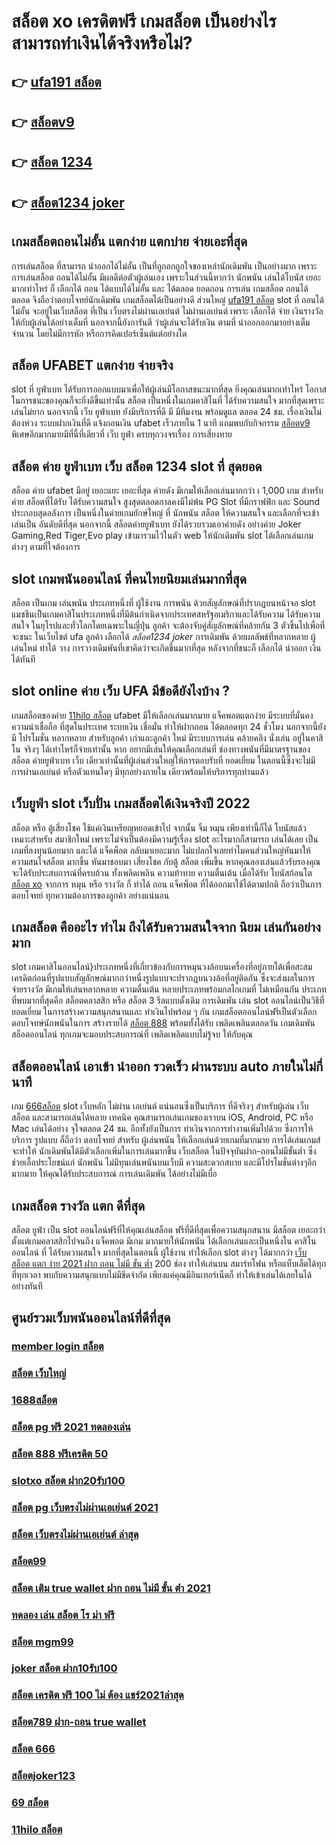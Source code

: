 # สล็อต xo เครดิตฟรี  เกมสล็อต เป็นอย่างไร สามารถทำเงินได้จริงหรือไม่?

## 👉 [ufa191 สล็อต](https://m.gamblerape.com/login?action=register)
## 👉 [สล็อตv9](https://m.gamblerape.com/login?action=register)
## 👉 [สล็อต 1234](https://m.gamblerape.com/login?action=login)
## 👉 [สล็อต1234 joker](https://m.gamblerape.com/login?action=register)

##  เกมสล็อตถอนไม่อั้น แตกง่าย แตกบ่าย จ่ายเอะที่สุด

การเล่นสล็อต ที่สามารถ  นำออกได้ไม่อั้น  เป็นที่ถูกอกถูกใจของเหล่านักเดิมพัน  เป็นอย่างมาก เพราะการเล่นสล็อต  ถอนได้ไม่อั้น  มีผลดีต่อตัวผู้เล่นเอง เพราะในส่วนนี้หากว่า นักพนัน  เล่นได้โบนัส เยอะมากเท่าไหร่ ก็ เลือกได้  ถอน ได้แบบได้ไม่อั้น และ ได้ตลอด ยอดถอน  การเล่น เกมสล็อต  ถอนได้ตลอด จึงถือว่าตอบโจทย์นักเดิมพัน   เกมสล็อตได้เป็นอย่างดี ส่วนใหญ่ [ufa191 สล็อต](https://m.gamblerape.com/login?action=register)  slot ที่ ถอนได้ไม่อั้น จะอยู่ในเว็บสล็อต ที่เป็น เว็บตรงไม่ผ่านเอเย่นต์   ไม่ผ่านเอเย่นต์  เพราะ เลือกได้ จ่าย เงินรางวัล ให้กับผู้เล่นได้อย่างเต็มที่ นอกจากนี้ยังการันตี  ว่าผู้เล่นจะได้รับเงิน ตามที่ นำออกออกมาอย่างเต็มจำนวน โดยไม่มีการหัก หรือการคิดเปอร์เซ็นต์แต่อย่างใด 


## สล็อต  UFABET แตกง่าย จ่ายจริง

 slot ที่ ยูฟ่าเบท   ได้รับการออกแบบมาเพื่อให้ผู้เล่นมีโอกาสชนะมากที่สุด ยิ่งคุณเล่นมากเท่าไหร่ โอกาสในการชนะของคุณก็จะยิ่งดีขึ้นเท่านั้น สล็อต เป็นหนึ่งในเกมคาสิโนที่  ได้รับความสนใจ มากที่สุดเพราะ เล่นไม่ยาก  นอกจากนี้ เว็บ ยูฟ่าเบท  ยังมีบริการที่ดี มี มีทีมงาน พร้อมดูแล ตลอด 24 ชม.   เรื่องเงินไม่ต้องห่วง ระบบฝากเงินที่ดี    แจ้งถอนเงิน ufabet  เร็วภายใน 1 นาที แถมพบกับกิจกรรม  [สล็อตv9](https://m.gamblerape.com/login?action=login) พิเศษอีกมากมายมีที่นี้ที่เดียวที่ เว็บ  ยูฟ่า  ครบทุกวงจรเรื่อง การเสี่ยงทาย


##  สล็อต  ค่าย  ยูฟ่าเบท  เว็บ  **สล็อต 1234** slot ที่ สุดยอด

 สล็อต ค่าย  ufabet  มีอยู่ เยอะแยะ เยอะที่สุด ค่ายดัง มีเกมให้เลือกเล่นมากกว่า เ 1,000 เกม สำหรับค่าย สล็อตที่ได้รับ  ได้รับความสนใจ สูงสุดตลอดกาลคงมีไม่พ้น PG Slot ที่มีกราฟฟิก และ Sound ประกอบสุดอลังการ เป็นหนึ่งในค่ายเกมยักษ์ใหญ่ ที่ นักพนัน  สล็อต ให้ความสนใจ  และเลือกที่จะเข้าเล่นเป็น อันดับดีที่สุด นอกจากนี้ สล็อตค่ายยูฟ่าเบท ยังได้รวบรวมเอาค่ายดัง อย่างค่าย Joker Gaming,Red Tiger,Evo play เข้ามารวมไว้ในตัว web  ให้นักเดิมพัน  slot  ได้เลือกเล่นเกมต่างๆ ตามที่ใจต้องการ  

##  slot  เกมพนันออนไลน์ ที่คนไทยนิยมเล่นมากที่สุด

สล็อต เป็นเกม  เล่นพนัน ประเภทหนึ่งที่ ผู้ใช้งาน  การพนัน ด้วยสัญลักษณ์ที่ปรากฏบนหน้าจอ  slot แมชชีนเป็นเกมคาสิโนประเภทหนึ่งที่มีต้นกำเนิดจากประเทศสหรัฐอเมริกาและได้รับความ  ได้รับความสนใจ ในยุโรปและทั่วโลกโดยเฉพาะในญี่ปุ่น ลูกค้า จะต้องจับคู่สัญลักษณ์ที่คล้ายกัน 3 ตัวขึ้นไปเพื่อที่จะชนะ ในเว็บไชต์  ufa ลูกค้า  เลือกได้  *สล็อต1234 joker* การเดิมพัน ด้วยผลลัพธ์ที่หลากหลาย  ผู้เล่นใหม่  ทำได้ วาง  การวางเดิมพันที่เขาคิดว่าจะเกิดขึ้นมากที่สุด หลังจากที่ชนะก็ เลือกได้  นำออก เงิน ได้ทันที


##  slot online ค่าย เว็บ UFA มีข้อดียังไงบ้าง ?

 เกมสล็อตของค่าย [11hilo สล็อต](https://m.gamblerape.com/login?action=login) ufabet มีให้เลือกเล่นมากมาย  แจ็คพอตแตกง่าย มีระบบที่มั่นคง  ความน่าเชื่อถือ ที่สุดในประเทศ  ระบบเงิน  เชื่อมั่น   ทำให้ฝากถอน ได้ตลอดทุก 24 ชั่วโมง นอกจากนี้ยังมี โปรโมชั่น หลากหลาย สำหรับลูกค้า เก่าและลูกค้า ใหม่ มีระบบการเล่น  คล้ายคลึง  นั่งเล่น อยู่ในคาสิโน  จริงๆ ได้เท่าไหร่ก็จ่ายเท่านั้น หาก อยากมีเล่นให้คุณเลือกเล่นที่ ช่องทางพนันที่มีมาตรฐานของสล็อต ค่ายยูฟ่าเบท  เว็บ เดียวเท่านั้นที่ผู้เล่นส่วนใหญ่ให้การตอบรับที่ ยอดเยี่ยม ในตอนนี้ซึ่งจะไม่มีการผ่านเอเย่นต์ หรือตัวแทนใดๆ มีทุกอย่างภายใน เดียวพร้อมให้บริการทุกท่านแล้ว


## เว็บยูฟ่า slot  เว็บปั่น เกมสล็อตได้เงินจริงปี 2022

สล็อต หรือ ตู้เสี่ยงโชค ใช้แค่เงินเหรียญหยอดเข้าไป จากนั้น จิ้ม หมุน  เพียงเท่านี้ก็ได้ โบนัสแล้ว เหมาะสำหรับ สมาชิกใหม่ เพราะไม่จำเป็นต้องมีความรู้เรื่อง slot อะไรมากก็สามารถ เล่นได้เลย เป็นเกมที่ลงทุนน้อยมาก และได้ แจ็คพ็อต กลับมาเยอะมาก ไม่แปลกใจเลยทำไมคนส่วนใหญ่หันมาให้ความสนใจสล็อต มากขึ้น หันมาชอบมา เสี่ยงโชค กับตู้ สล็อต เพิ่มขึ้น หากคุณลองเล่นแล้วรับรองคุณจะได้รับประสบการณ์ที่ครบถ้วน ทั้งเพลิดเพลิน  ความท้าทาย ความตื่นเต้น เมื่อได้รับ โบนัสก้อนโต [สล็อต xo](https://www.gamblerape.com/demogame/) จากการ หมุน หรือ รางวัล  ก็ ทำได้ ถอน  แจ็คพ็อต ที่ได้ออกมาใช้ได้ตามปกติ ถือว่าเป็นการตอบโจทย์ ทุกความต้องการของลูกค้า อย่างแน่นอน 


##  เกมสล็อต คืออะไร ทำไม ถึงได้รับความสนใจจาก นิยม เล่นกันอย่างมาก 

 slot เกมคาสิโนออนไลน์}ประเภทหนึ่งที่เกี่ยวข้องกับการหมุนวงล้อบนเครื่องที่อยู่ภายใต้เพื่อสะสมเครดิตก่อนที่รูปแบบสัญลักษณ์มากกว่าหนึ่งรูปแบบจะปรากฏบนวงล้อที่อยู่ติดกัน ซึ่งจะส่งผลในการ จ่ายรางวัล มีเกมให้เล่นหลากหลาย ความตื่นเต้น หลายประเภทพร้อมกลไกเกมที่ ไม่เหมือนกัน ประเภทที่พบมากที่สุดคือ สล็อตคลาสสิก หรือ สล็อต 3 รีลแบบดั้งเดิม การเดิมพัน  เล่น slot ออนไลน์เป็นวิธีที่ยอดเยี่ยม ในการสร้างความสนุกสนานและ ทำเงินไปพร้อม ๆ กัน เกมสล็อตออนไลน์ฟรีเป็นตัวเลือก ตอบโจทษ์นักพนันในการ สร้างรายได้ [สล็อต 888](https://www.gamblerape.com/demogame/) พร้อมทั้งได้รับ เพลิดเพลินตลอดวัน เกมเดิมพันสล็อตออนไลน์ ทุกเกมจะมอบประสบการณ์ที่ เพลิดเพลิดแบบไม่รู้จบ ให้กับคุณ


##  สล็อตออนไลน์  เอาเข้า  นำออก รวดเร็ว ผ่านระบบ auto ภายในไม่กี่นาที 

เกม [666สล็อต]() slot  เว็บหลัก ไม่ผ่าน เอเย่นต์ แน่นอนซึ่งเป็นบริการ ที่ดีจริงๆ สำหรับผู้เล่น เว็บ สล็อต  และสามารถเล่นได้หลาย เทคนิค  คุณสามารถเล่นเกมของเราบน iOS, Android, PC หรือ Mac เล่นได้อย่าง จุใจตลอด 24 ชม. อีกทั้งยังเป็นการ ทำเงินจากการทำงานเพิ่มไปด้วย ซึ่งการให้บริการ รูปแบบ ก็ถือว่า ตอบโจทย์ สำหรับ ผู้เล่นพนัน ให้เลือกเล่นด้วยเกมที่มากมาย การได้เล่นเกมส์จะทำให้  นักเดิมพันได้มีตัวเลือกเพิ่มในการเล่นมากขึ้น เว็บสล็อต ในปัจจุบันฝาก-ถอนไม่มีขั้นต่ำ ซึ่งช่วยเอื้อประโยชน์แก่ นักพนัน  ไม่มีทุนเล่นพนันบนเว็บมี ความสะดวกสบาย และมีโปรโมชั่นต่างๆอีกมากมาย ให้คุณได้รับประสบการณ์  การเล่นเดิมพัน ได้อย่างไม่มีเบื่อ

##  เกมสล็อต รางวัล แตก ดีที่สุด

สล็อต  ยูฟ่า  เป็น slot ออนไลน์ฟรีที่ให้คุณเล่นสล็อต ฟรีที่ดีที่สุดเพื่อความสนุกสนาน มีสล็อต  เยอะกว่า ตั้งแต่เกมคลาสสิกไปจนถึง แจ็คพอต  มีเกม มากมายให้นักพนัน ได้เลือกเล่นและเป็นหนึ่งใน คาสิโนออนไลน์   ที่  ได้รับความสนใจ มากที่สุดในตอนนี้  ผู้ใช้งาน     ทำให้เลือก slot ต่างๆ ได้มากกว่า [เว็บ สล็อต แตก ง่าย 2021 ฝาก ถอน ไม่มี ขั้น ต่ำ]() 200 ช่อง   ทำให้เล่นบน สมาร์ทโฟน หรือแท็บเล็ตได้ทุกที่ทุกเวลา พบกับความสนุกแบบไม่มีขีดจำกัด เพียงแค่คุณมีอินเทอร์เน็ตก็  ทำให้เข้าเล่นได้เลยในได้อย่างทันที  


## ศูนย์รวมเว็บพนันออนไลน์ที่ดีที่สุด

### [member login สล็อต](https://atom.io/themes/สมัคร%20เว็บตรง%20joker%20สล็อต777%20ไม่ผ่านเอเย่นต์%20สล็อตออนไลน์%20ทดลองเล่นสล็อตทุกค่าย%20ใหม่ล่าสุด2022)
### [สล็อต เว็บใหญ่](https://atom.io/themes/ทดลองเล่นสล็อต%20สมัคร%20สล็อต%20ยืนยัน%20otp%20รับเครดิตฟรี%2050%20สล็อตออนไลน์%20PGSLOT%20สล็อตฟรี%20รวมทุกเว็บดัง%20รวมทุกค่ายใหม่)
### [1688สล็อต](https://atom.io/themes/สมัคร%20สล็อตเว็บตรง%20สล็อต%20mgm99%20สล็อตออนไลน์%20เกมสล็อตที่ดีที่สุด%20ใหม่ล่าสุด2022)
### [สล็อต pg ฟรี 2021 ทดลองเล่น](https://atom.io/themes/สมัคร%20สล็อตเว็บตรง%20สล็อตpgวอเลท%20สล็อตออนไลน์%20ทดลองเล่นสล็อตทุกค่าย%20ใหม่ล่าสุด2022)
### [สล็อต 888 ฟรีเครดิต 50](https://atom.io/themes/สมัคร%20สล็อตเว็บตรง%20สล็อต007%20สล็อตออนไลน์%20ทดลองเล่น%20เกมสล็อตที่ดีที่สุด%20ใหม่ล่าสุด2022)
### [slotxo สล็อต ฝาก20รับ100](https://atom.io/themes/สมัคร%20สล็อตเว็บตรง%20สล็อต%20ฝาก-ถอน%20true%20wallet%20สล็อตออนไลน์%20ทดลองเล่นสล็อตทุกค่าย%20ใหม่ล่าสุด2022)
### [สล็อต pg เว็บตรงไม่ผ่านเอเย่นต์ 2021](https://atom.io/themes/ทดลองเล่นสล็อต%202022%20ไม่ต้องสมัคร%20สล็อต%20เว็บใหญ่%20สล็อตออนไลน์%20PGSLOT%20ทดลองเล่นสล็อต)
### [สล็อต เว็บตรงไม่ผ่านเอเย่นต์ ล่าสุด](https://atom.io/themes/เว็บเกมทดลองเล่นสล็อตฟรี%20สล็อต%20pg%20เว็บตรงไม่ผ่านเอเย่นต์%202021%20สล็อตออนไลน์%20PGSLOT%20สล็อตฟรี%20รวมทุกเว็บดัง%20รวมทุกค่ายใหม่)
### [สล็อต99](https://atom.io/themes/สมัคร%20สล็อตเว็บตรง%20สล็อต%20joker%20ทดลองเล่น%20สล็อตออนไลน์%20เกมสล็อตที่ดีที่สุด%20ใหม่ล่าสุด2022)
### [สล็อต เติม true wallet ฝาก ถอน ไม่มี ขั้น ต่ํา 2021](https://atom.io/themes/ทดลองเล่นสล็อต%202022%20ไม่ต้องสมัคร%20สล็อต%20โอน%20ผ่าน%20วอ%20เลท%20ไม่มีขั้น%20ต่ํา%202021%20สล็อตออนไลน์%20PGSLOT%20ทดลองเล่นสล็อต)
### [ทดลอง เล่น สล็อต โร ม่า ฟรี](https://atom.io/themes/เว็บเกมทดลองเล่นสล็อตฟรี%20สล็อต%2066%20สล็อตออนไลน์%20สล็อตPG%20รวมทุกค่ายใหม่%20อัพเดทเกมส์ใหม่2022)
### [สล็อต mgm99](https://atom.io/themes/ทดลองเล่นสล็อต%202022%20ไม่ต้องสมัคร%20สล็อต6666%20สล็อตออนไลน์%20PGSLOT%20ทดลองเล่นสล็อต)
### [joker สล็อต ฝาก10รับ100](https://atom.io/themes/ทางเข้า%20สล็อต%20เว็บตรง%20สล็อต168%20ทดลองเล่น%20เกมสล็อต%20ใหม่ล่าสุด2022)
### [สล็อต เครดิต ฟรี 100 ไม่ ต้อง แชร์2021ล่าสุด](https://atom.io/themes/เว็บเกมทดลองเล่นสล็อตฟรี%20สล็อต%20เครดิตฟรี%20ไม่มี%20เงื่อนไข%20สล็อตออนไลน์%20สล็อตPG%20รวมทุกค่ายใหม่%20อัพเดทเกมส์ใหม่2022)
### [สล็อต789 ฝาก-ถอน true wallet](https://atom.io/themes/สมัคร%20สล็อตเว็บตรง%20สล็อต%20ยืนยัน%20otp%20รับ%20เครดิต%20ฟรี%20100%20สล็อตออนไลน์%20ทดลองเล่น%20เกมสล็อตที่ดีที่สุด%20ใหม่ล่าสุด2022)
### [สล็อต 666](https://atom.io/themes/ทดลองเล่นสล็อต%202022%20ไม่ต้องสมัคร%20true%20wallet%20สล็อต%20ฝาก10รับ100%20วอ%20เลท%20สล็อตออนไลน์%20PGSLOT%20ทดลองเล่นสล็อต)
### [สล็อตjoker123](https://atom.io/themes/สมัคร%20สล็อตเว็บตรง%20สล็อต%20เว็บตรง%20ไม่ผ่านเอเย่นต์%20ฝากถอน%20ไม่มี%20ขั้นต่ำ%20สล็อตออนไลน์%20ทดลองเล่นสล็อตทุกค่าย%20ใหม่ล่าสุด2022)
### [69 สล็อต](https://atom.io/themes/สมัคร%20สล็อตเว็บตรง%20สล็อต%201234%20สล็อตออนไลน์%20ทดลองเล่นสล็อตทุกค่าย%20เกมสล็อตที่ดีที่สุด%20ใหม่ล่าสุด2022)
### [11hilo สล็อต](https://atom.io/themes/สมัคร%20สล็อตเว็บตรง%20สล็อต%20เว็บตรง%20ขั้นต่ำ%201%20บาท%20ทดลองเล่น%20เกมสล็อต%20ใหม่ล่าสุด2022)